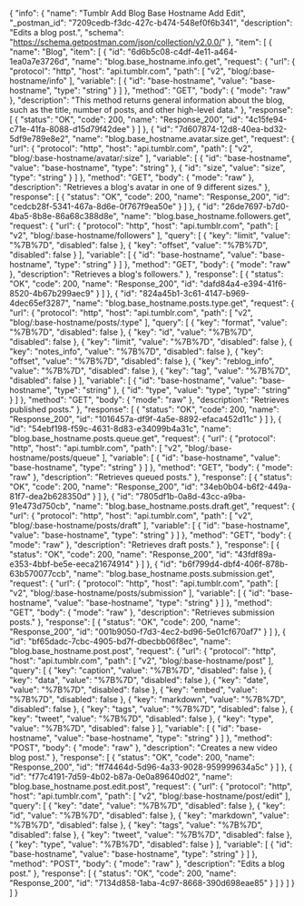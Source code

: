 {
  "info": {
    "name": "Tumblr Add Blog Base Hostname Add Edit",
    "_postman_id": "7209cedb-f3dc-427c-b474-548ef0f6b341",
    "description": "Edits a blog post.",
    "schema": "https://schema.getpostman.com/json/collection/v2.0.0/"
  },
  "item": [
    {
      "name": "Blog",
      "item": [
        {
          "id": "6d6b5c08-c4df-4e11-a464-1ea0a7e3726d",
          "name": "blog.base_hostname.info.get",
          "request": {
            "url": {
              "protocol": "http",
              "host": "api.tumblr.com",
              "path": [
                "v2",
                "blog/:base-hostname/info"
              ],
              "variable": [
                {
                  "id": "base-hostname",
                  "value": "base-hostname",
                  "type": "string"
                }
              ]
            },
            "method": "GET",
            "body": {
              "mode": "raw"
            },
            "description": "This method returns general information about the blog, such as the title, number of posts, and other high-level data."
          },
          "response": [
            {
              "status": "OK",
              "code": 200,
              "name": "Response_200",
              "id": "4c15fe94-c71e-41fa-8088-d15d79f42dee"
            }
          ]
        },
        {
          "id": "7d607874-12d8-40ea-bd32-5df9e789e8e2",
          "name": "blog.base_hostname.avatar.size.get",
          "request": {
            "url": {
              "protocol": "http",
              "host": "api.tumblr.com",
              "path": [
                "v2",
                "blog/:base-hostname/avatar/:size"
              ],
              "variable": [
                {
                  "id": "base-hostname",
                  "value": "base-hostname",
                  "type": "string"
                },
                {
                  "id": "size",
                  "value": "size",
                  "type": "string"
                }
              ]
            },
            "method": "GET",
            "body": {
              "mode": "raw"
            },
            "description": "Retrieves a blog's avatar in one of 9 different sizes."
          },
          "response": [
            {
              "status": "OK",
              "code": 200,
              "name": "Response_200",
              "id": "cedcb28f-5341-467a-8d6e-0f767f9ea50e"
            }
          ]
        },
        {
          "id": "26de7697-b7d0-4ba5-8b8e-86a68c388d8e",
          "name": "blog.base_hostname.followers.get",
          "request": {
            "url": {
              "protocol": "http",
              "host": "api.tumblr.com",
              "path": [
                "v2",
                "blog/:base-hostname/followers"
              ],
              "query": [
                {
                  "key": "limit",
                  "value": "%7B%7D",
                  "disabled": false
                },
                {
                  "key": "offset",
                  "value": "%7B%7D",
                  "disabled": false
                }
              ],
              "variable": [
                {
                  "id": "base-hostname",
                  "value": "base-hostname",
                  "type": "string"
                }
              ]
            },
            "method": "GET",
            "body": {
              "mode": "raw"
            },
            "description": "Retrieves a blog's followers."
          },
          "response": [
            {
              "status": "OK",
              "code": 200,
              "name": "Response_200",
              "id": "dafd84a4-e394-41f6-8520-4b67b299aec9"
            }
          ]
        },
        {
          "id": "824a45b1-3c61-4147-b969-4dec65ef3287",
          "name": "blog.base_hostname.posts.type.get",
          "request": {
            "url": {
              "protocol": "http",
              "host": "api.tumblr.com",
              "path": [
                "v2",
                "blog/:base-hostname/posts/:type"
              ],
              "query": [
                {
                  "key": "format",
                  "value": "%7B%7D",
                  "disabled": false
                },
                {
                  "key": "id",
                  "value": "%7B%7D",
                  "disabled": false
                },
                {
                  "key": "limit",
                  "value": "%7B%7D",
                  "disabled": false
                },
                {
                  "key": "notes_info",
                  "value": "%7B%7D",
                  "disabled": false
                },
                {
                  "key": "offset",
                  "value": "%7B%7D",
                  "disabled": false
                },
                {
                  "key": "reblog_info",
                  "value": "%7B%7D",
                  "disabled": false
                },
                {
                  "key": "tag",
                  "value": "%7B%7D",
                  "disabled": false
                }
              ],
              "variable": [
                {
                  "id": "base-hostname",
                  "value": "base-hostname",
                  "type": "string"
                },
                {
                  "id": "type",
                  "value": "type",
                  "type": "string"
                }
              ]
            },
            "method": "GET",
            "body": {
              "mode": "raw"
            },
            "description": "Retrieves published posts."
          },
          "response": [
            {
              "status": "OK",
              "code": 200,
              "name": "Response_200",
              "id": "1016457a-df9f-4a5e-8892-efaca452d11c"
            }
          ]
        },
        {
          "id": "54ebf198-f59c-4631-8d83-e34099b4a31c",
          "name": "blog.base_hostname.posts.queue.get",
          "request": {
            "url": {
              "protocol": "http",
              "host": "api.tumblr.com",
              "path": [
                "v2",
                "blog/:base-hostname/posts/queue"
              ],
              "variable": [
                {
                  "id": "base-hostname",
                  "value": "base-hostname",
                  "type": "string"
                }
              ]
            },
            "method": "GET",
            "body": {
              "mode": "raw"
            },
            "description": "Retrieves queued posts."
          },
          "response": [
            {
              "status": "OK",
              "code": 200,
              "name": "Response_200",
              "id": "34eb0b04-b6f2-449a-81f7-dea2b628350d"
            }
          ]
        },
        {
          "id": "7805df1b-0a8d-43cc-a9ba-91e473d750cb",
          "name": "blog.base_hostname.posts.draft.get",
          "request": {
            "url": {
              "protocol": "http",
              "host": "api.tumblr.com",
              "path": [
                "v2",
                "blog/:base-hostname/posts/draft"
              ],
              "variable": [
                {
                  "id": "base-hostname",
                  "value": "base-hostname",
                  "type": "string"
                }
              ]
            },
            "method": "GET",
            "body": {
              "mode": "raw"
            },
            "description": "Retrieves draft posts."
          },
          "response": [
            {
              "status": "OK",
              "code": 200,
              "name": "Response_200",
              "id": "43fdf89a-e353-4bbf-be5e-eeca21674914"
            }
          ]
        },
        {
          "id": "b6f799d4-dbf4-406f-878b-63b570077ccb",
          "name": "blog.base_hostname.posts.submission.get",
          "request": {
            "url": {
              "protocol": "http",
              "host": "api.tumblr.com",
              "path": [
                "v2",
                "blog/:base-hostname/posts/submission"
              ],
              "variable": [
                {
                  "id": "base-hostname",
                  "value": "base-hostname",
                  "type": "string"
                }
              ]
            },
            "method": "GET",
            "body": {
              "mode": "raw"
            },
            "description": "Retrieves submission posts."
          },
          "response": [
            {
              "status": "OK",
              "code": 200,
              "name": "Response_200",
              "id": "001b9050-f7d3-4ec2-bd96-5e01cf670af7"
            }
          ]
        },
        {
          "id": "bf65dadc-7cbc-4905-bd7f-dbecbb06f8ec",
          "name": "blog.base_hostname.post.post",
          "request": {
            "url": {
              "protocol": "http",
              "host": "api.tumblr.com",
              "path": [
                "v2",
                "blog/:base-hostname/post"
              ],
              "query": [
                {
                  "key": "caption",
                  "value": "%7B%7D",
                  "disabled": false
                },
                {
                  "key": "data",
                  "value": "%7B%7D",
                  "disabled": false
                },
                {
                  "key": "date",
                  "value": "%7B%7D",
                  "disabled": false
                },
                {
                  "key": "embed",
                  "value": "%7B%7D",
                  "disabled": false
                },
                {
                  "key": "markdown",
                  "value": "%7B%7D",
                  "disabled": false
                },
                {
                  "key": "tags",
                  "value": "%7B%7D",
                  "disabled": false
                },
                {
                  "key": "tweet",
                  "value": "%7B%7D",
                  "disabled": false
                },
                {
                  "key": "type",
                  "value": "%7B%7D",
                  "disabled": false
                }
              ],
              "variable": [
                {
                  "id": "base-hostname",
                  "value": "base-hostname",
                  "type": "string"
                }
              ]
            },
            "method": "POST",
            "body": {
              "mode": "raw"
            },
            "description": "Creates a new video blog post."
          },
          "response": [
            {
              "status": "OK",
              "code": 200,
              "name": "Response_200",
              "id": "ff74464d-5d96-4a33-9028-959999634a5c"
            }
          ]
        },
        {
          "id": "f77c4191-7d59-4b02-b87a-0e0a89640d02",
          "name": "blog.base_hostname.post.edit.post",
          "request": {
            "url": {
              "protocol": "http",
              "host": "api.tumblr.com",
              "path": [
                "v2",
                "blog/:base-hostname/post/edit"
              ],
              "query": [
                {
                  "key": "date",
                  "value": "%7B%7D",
                  "disabled": false
                },
                {
                  "key": "id",
                  "value": "%7B%7D",
                  "disabled": false
                },
                {
                  "key": "markdown",
                  "value": "%7B%7D",
                  "disabled": false
                },
                {
                  "key": "tags",
                  "value": "%7B%7D",
                  "disabled": false
                },
                {
                  "key": "tweet",
                  "value": "%7B%7D",
                  "disabled": false
                },
                {
                  "key": "type",
                  "value": "%7B%7D",
                  "disabled": false
                }
              ],
              "variable": [
                {
                  "id": "base-hostname",
                  "value": "base-hostname",
                  "type": "string"
                }
              ]
            },
            "method": "POST",
            "body": {
              "mode": "raw"
            },
            "description": "Edits a blog post."
          },
          "response": [
            {
              "status": "OK",
              "code": 200,
              "name": "Response_200",
              "id": "7134d858-1aba-4c97-8668-390d698eae85"
            }
          ]
        }
      ]
    }
  ]
}